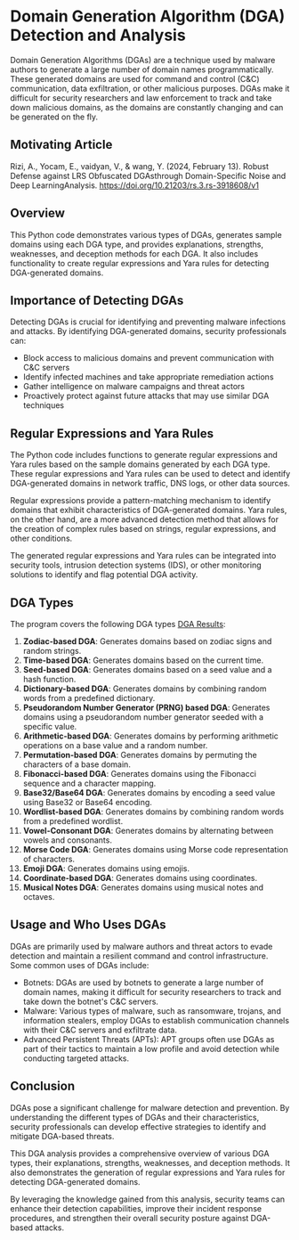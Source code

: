 # Domain Generation Algorithm (DGA) Detection and Analysis

Domain Generation Algorithms (DGAs) are a technique used by malware authors to generate a large number of domain names programmatically. These generated domains are used for command and control (C&C) communication, data exfiltration, or other malicious purposes. DGAs make it difficult for security researchers and law enforcement to track and take down malicious domains, as the domains are constantly changing and can be generated on the fly.

## Motivating Article
Rizi, A., Yocam, E., vaidyan, V., & wang, Y. (2024, February 13). Robust Defense against LRS Obfuscated DGAsthrough Domain-Specific Noise and Deep LearningAnalysis. https://doi.org/10.21203/rs.3.rs-3918608/v1

## Overview

This Python code demonstrates various types of DGAs, generates sample domains using each DGA type, and provides explanations, strengths, weaknesses, and deception methods for each DGA. It also includes functionality to create regular expressions and Yara rules for detecting DGA-generated domains.

## Importance of Detecting DGAs

Detecting DGAs is crucial for identifying and preventing malware infections and attacks. By identifying DGA-generated domains, security professionals can:

- Block access to malicious domains and prevent communication with C&C servers
- Identify infected machines and take appropriate remediation actions
- Gather intelligence on malware campaigns and threat actors
- Proactively protect against future attacks that may use similar DGA techniques

## Regular Expressions and Yara Rules

The Python code includes functions to generate regular expressions and Yara rules based on the sample domains generated by each DGA type. These regular expressions and Yara rules can be used to detect and identify DGA-generated domains in network traffic, DNS logs, or other data sources.

Regular expressions provide a pattern-matching mechanism to identify domains that exhibit characteristics of DGA-generated domains. Yara rules, on the other hand, are a more advanced detection method that allows for the creation of complex rules based on strings, regular expressions, and other conditions.

The generated regular expressions and Yara rules can be integrated into security tools, intrusion detection systems (IDS), or other monitoring solutions to identify and flag potential DGA activity.

## DGA Types

The program covers the following DGA types [DGA Results](https://github.com/ericyoc/gen_dga_regex_and_yara_rules/tree/main/dga_results):

1. **Zodiac-based DGA**: Generates domains based on zodiac signs and random strings.
2. **Time-based DGA**: Generates domains based on the current time.
3. **Seed-based DGA**: Generates domains based on a seed value and a hash function.
4. **Dictionary-based DGA**: Generates domains by combining random words from a predefined dictionary.
5. **Pseudorandom Number Generator (PRNG) based DGA**: Generates domains using a pseudorandom number generator seeded with a specific value.
6. **Arithmetic-based DGA**: Generates domains by performing arithmetic operations on a base value and a random number.
7. **Permutation-based DGA**: Generates domains by permuting the characters of a base domain.
8. **Fibonacci-based DGA**: Generates domains using the Fibonacci sequence and a character mapping.
9. **Base32/Base64 DGA**: Generates domains by encoding a seed value using Base32 or Base64 encoding.
10. **Wordlist-based DGA**: Generates domains by combining random words from a predefined wordlist.
11. **Vowel-Consonant DGA**: Generates domains by alternating between vowels and consonants.
12. **Morse Code DGA**: Generates domains using Morse code representation of characters.
13. **Emoji DGA**: Generates domains using emojis.
14. **Coordinate-based DGA**: Generates domains using coordinates.
15. **Musical Notes DGA**: Generates domains using musical notes and octaves.

## Usage and Who Uses DGAs

DGAs are primarily used by malware authors and threat actors to evade detection and maintain a resilient command and control infrastructure. Some common uses of DGAs include:

- Botnets: DGAs are used by botnets to generate a large number of domain names, making it difficult for security researchers to track and take down the botnet's C&C servers.
- Malware: Various types of malware, such as ransomware, trojans, and information stealers, employ DGAs to establish communication channels with their C&C servers and exfiltrate data.
- Advanced Persistent Threats (APTs): APT groups often use DGAs as part of their tactics to maintain a low profile and avoid detection while conducting targeted attacks.

## Conclusion

DGAs pose a significant challenge for malware detection and prevention. By understanding the different types of DGAs and their characteristics, security professionals can develop effective strategies to identify and mitigate DGA-based threats.

This DGA analysis provides a comprehensive overview of various DGA types, their explanations, strengths, weaknesses, and deception methods. It also demonstrates the generation of regular expressions and Yara rules for detecting DGA-generated domains.

By leveraging the knowledge gained from this analysis, security teams can enhance their detection capabilities, improve their incident response procedures, and strengthen their overall security posture against DGA-based attacks.
